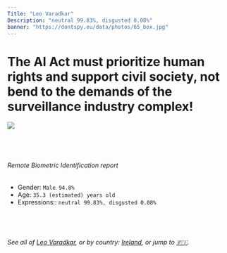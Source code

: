 ```yaml
---
Title: "Leo Varadkar"
Description: "neutral 99.83%, disgusted 0.08%"
banner: "https://dontspy.eu/data/photos/65_box.jpg"
---
```


# The AI Act must prioritize human rights and support civil society, not bend to the demands of the surveillance industry complex!

<link rel="stylesheet" type="text/css" href="/css/blog.css" />

<div class="is-fake" hidden>

_This image is **clearly fake**_, yet we [continue to collect them because the AI Act negotiations](/blog/why-deepfake/) are heading in a direction that will only make people's lives more complicated. For a more in-depth explanation, read: [Double threat: why losing the battle against Face Biometrics would fuel the proliferation of deepfakes](/blog/the-dual-threat-how-losing-the-biometric-battle-fuels-deepfake-proliferation/).


</div>

<!-- <img src="https://dontspy.eu/data/photos/54_box.jpg" /> -->
<img src="https://dontspy.eu/data/photos/65_box.jpg" />

## <br>

###### Remote Biometric Identification report

* <span class="label">Gender:</span> `Male 94.8%`
* <span class="label">Age:</span> `35.3 (estimated) years old`
* <span class="label">Expressions::</span> `neutral 99.83%, disgusted 0.08%`

## <br>

###### See all of [Leo Varadkar](/policymaker#Leo%20Varadkar), or by country: [Ireland](/country#Ireland), or jump to [🇫🇮](/x/213).

## <br>
